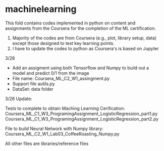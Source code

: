 # machinelearning

This fold contains codes implemented in python on content and assignments from the Coursera for the completion of the ML certification. 
1) Majority of the codes are from Coursera (e.g., plot, library setup, data) except those designed to test key learning points.
2) I have to update the codes to python as Coursera's is based on Jupyter  

3/28
- Add an assigment using both Tensorflow and Numpy to build out a model and predict 0/1 from the image
- File name: Coursera_ML_C2_W1_assingment.py
- Support file autils.py 
- DataSet: data folder


3/26 Update: 

Tests to complete to obtain Maching Learning Cerification: 
Coursera_ML_C1_W3_ProgramingAssignment_LogisticRegression_part1.py 
Coursera_ML_C1_W3_ProgramingAssignment_LogisticRegression_part2.py

File to build Neural Network with Numpy library:
Coursera_ML_C2_W1_Lab03_CoffeeRoasting_Numpy.py

All other files are libraries/reference files
